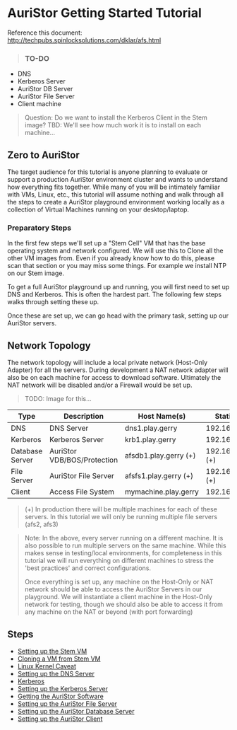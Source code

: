 # AuriStor Getting Started Tutorial

Reference this document: http://techpubs.spinlocksolutions.com/dklar/afs.html

>### TO-DO
* DNS
* Kerberos Server
* AuriStor DB Server
* AuriStor File Server
* Client machine

> Question: Do we want to install the Kerberos Client in the Stem image?  TBD: We'll see how much work it is to install on each machine...

## Zero to AuriStor

The target audience for this tutorial is anyone planning to evaluate or support a production AuriStor environment cluster and wants to understand how everything fits together. While many of you will be intimately familiar with VMs, Linux, etc.,  this tutorial will assume nothing and walk through all the steps to create a AuriStor playground environment working locally as a collection of Virtual Machines running on your desktop/laptop.

### Preparatory Steps

In the first few steps we'll set up a "Stem Cell" VM that has the base operating system and network configured.   We will use this to Clone all the other VM images from.  Even if you already know how to do this, please scan that section or you may miss some things.  For example we install NTP on our Stem image.

To get a full AuriStor playground up and running, you will first need to set up DNS and Kerberos.  This is often the hardest part.  The following few steps walks through setting these up.

Once these are set up, we can go head with the primary task, setting up our AuriStor servers.


## Network Topology

The network topology will include a local private network (Host-Only Adapter) for all the servers.  During development a NAT network adapter will also be on each machine for access to download software.  Ultimately the NAT network will be disabled and/or a Firewall would be set up.

> TODO: Image for this...



| Type | Description | Host Name(s) | Static IP(s) |
| --- | --- | --- | --- |
| DNS | DNS Server | dns1.play.gerry | 192.168.10.110 |
| Kerberos | Kerberos Server| krb1.play.gerry | 192.168.10.120 |
| Database Server | AuriStor VDB/BOS/Protection | afsdb1.play.gerry  (+) | 192.168.10.130 (+) |
| File Server | AuriStor File Server | afsfs1.play.gerry (+) | 192.168.10.140 (+) |
| Client | Access File System | mymachine.play.gerry| 192.168.10.88 |


> (+) In production there will be multiple machines for each of these servers.   In this tutorial we will only be running multiple file servers (afs2, afs3)

> Note: In the above, every server running on a different machine. It is also possible to run multiple servers on the same machine.  While this makes sense in testing/local environments, for completeness in this tutorial we will run everything on different machines to stress the 'best practices' and correct configurations.
>
> Once everything is set up, any machine on the Host-Only or NAT network should be able to access the AuriStor Servers in our playground.  We will instantiate a client machine in the Host-Only network for testing, though we should also be able to access it from any machine on the NAT or beyond (with port forwarding)






## Steps

* [Setting up the Stem VM](stemVM.md)
* [Cloning a VM from Stem VM](cloningStemVM.md)
* [Linux Kernel Caveat](downgradingKernel.md)
* [Setting up the DNS Server](dnsServer.md)
* [Kerberos](kerbero.md)
* [Setting up the Kerberos Server](kerberosServer.md)
* [Getting the AuriStor Software](getAuriStorSoftware.md)
* [Setting up the AuriStor File Server](auriStorFileServer.md)
* [Setting up the AuriStor Database Server](auristorDBServer.md)
* [Setting up the AuriStor Client](auriStorClient.md)

